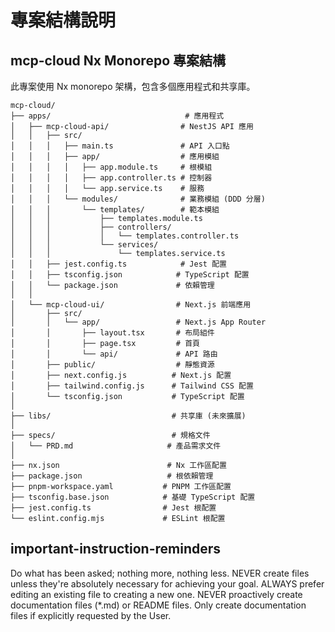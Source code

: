# 專案結構說明

## mcp-cloud Nx Monorepo 專案結構

此專案使用 Nx monorepo 架構，包含多個應用程式和共享庫。

```
mcp-cloud/
├── apps/                              # 應用程式
│   ├── mcp-cloud-api/                # NestJS API 應用
│   │   ├── src/
│   │   │   ├── main.ts               # API 入口點
│   │   │   ├── app/                  # 應用模組
│   │   │   │   ├── app.module.ts     # 根模組
│   │   │   │   ├── app.controller.ts # 控制器
│   │   │   │   └── app.service.ts    # 服務
│   │   │   └── modules/              # 業務模組 (DDD 分層)
│   │   │       └── templates/        # 範本模組
│   │   │           ├── templates.module.ts
│   │   │           ├── controllers/
│   │   │           │   └── templates.controller.ts
│   │   │           └── services/
│   │   │               └── templates.service.ts
│   │   ├── jest.config.ts            # Jest 配置
│   │   ├── tsconfig.json            # TypeScript 配置
│   │   └── package.json             # 依賴管理
│   │
│   └── mcp-cloud-ui/                # Next.js 前端應用
│       ├── src/
│       │   └── app/                 # Next.js App Router
│       │       ├── layout.tsx       # 布局組件
│       │       ├── page.tsx         # 首頁
│       │       └── api/             # API 路由
│       ├── public/                  # 靜態資源
│       ├── next.config.js          # Next.js 配置
│       ├── tailwind.config.js      # Tailwind CSS 配置
│       └── tsconfig.json           # TypeScript 配置
│
├── libs/                           # 共享庫 (未來擴展)
│
├── specs/                          # 規格文件
│   └── PRD.md                     # 產品需求文件
│
├── nx.json                        # Nx 工作區配置
├── package.json                   # 根依賴管理
├── pnpm-workspace.yaml           # PNPM 工作區配置
├── tsconfig.base.json            # 基礎 TypeScript 配置
├── jest.config.ts                # Jest 根配置
└── eslint.config.mjs             # ESLint 根配置
```

## important-instruction-reminders

Do what has been asked; nothing more, nothing less.
NEVER create files unless they're absolutely necessary for achieving your goal.
ALWAYS prefer editing an existing file to creating a new one.
NEVER proactively create documentation files (\*.md) or README files. Only create documentation files if explicitly requested by the User.
